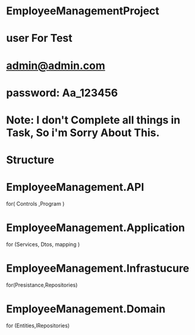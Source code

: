 # EmployeeManagementProject
# user For Test 
# admin@admin.com
# password: Aa_123456

# Note: I don't Complete all things in Task, So i'm Sorry About This.

#  Structure
# EmployeeManagement.API
for( Controls ,Program )
# EmployeeManagement.Application
for (Services, Dtos, mapping )
# EmployeeManagement.Infrastucure
for(Presistance,Repositories)
# EmployeeManagement.Domain
for (Entities,IRepositories)
